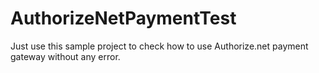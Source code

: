 AuthorizeNetPaymentTest
=======================

Just use this sample project to check how to use Authorize.net payment gateway without any error.
